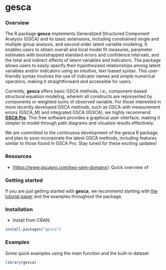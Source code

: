 # gesca

<!-- badges start here: Will update later on once gesca published on CRAN -->
<!--
[![CRAN_Status_Badge](https://www.r-pkg.org/badges/version/bayesplot?color=blue)](https://cran.r-project.org/web/packages/bayesplot)
[![Downloads](https://cranlogs.r-pkg.org/badges/bayesplot?color=blue)](https://cran.rstudio.com/package=bayesplot)
[![R-CMD-check](https://github.com/stan-dev/bayesplot/workflows/R-CMD-check/badge.svg)](https://github.com/stan-dev/bayesplot/actions)
[![codecov](https://codecov.io/gh/stan-dev/bayesplot/branch/master/graph/badge.svg)](https://codecov.io/gh/stan-dev/bayesplot)
-->
<!-- badges: end -->

### Overview

The R package **gesca** implements Generalized Structured Component Analysis (GSCA) and its basic extensions, including constrained single and multiple group analysis, and second order latent variable modeling. 
It enables users to obtain overall and local model fit measures, parameter estimates with bootstrapped standard errors and confidence intervals, and the total and indirect effects of latent variables and indicators.
The package allows users to easily specify their hypothesized relationships among latent variables and/or indicators using an intuitive, text-based syntax. 
This user-friendly syntax involves the use of indicator names and simple numerical operators, making it straightforward and accessible for users.

Currently, **gesca** offers basic GSCA methods, i.e., component-based structural equation modeling, wherein all constructs are represented by components or weighted sums of observed variable.
For those interested in more recently developed GSCA methods, such as GSCA with measurement errors (GSCA_M) and integrated GSCA (IGSCA),
we highly recommend [**GSCA Pro**](https://www.gscapro.com/).
This free software provides a graphical user interface, making it simpler to model through path diagrams and visualize results effectively.

We are committed to the continuous development of the gesca R package and plan to soon incorporate the latest GSCA methods, including features similar to those found in GSCA Pro. Stay tuned for these exciting updates!

### Resources

* [https://www.gscapro.com/two-sem-domains]: Quick overview of 

### Getting started 

If you are just getting started with **gesca**, we recommend starting with [the tutorial paper](https://doi.org/10.1007/s41237-016-0002-8) and the examples throughout the package.

### Installation

* Install from CRAN:

```r
install.packages("gesca")
```

### Examples

Some quick examples using the main function and the built-in dataset

```r
library(gesca)
```
